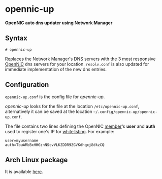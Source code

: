 # opennic-up

**OpenNIC auto dns updater using Network Manager**

## Syntax

`# opennic-up`

Replaces the Network Manager's DNS servers with the 3 most responsive [OpenNIC][0] dns servers for your location. `resolv.conf` is also updated for immediate implementation of the new dns entries.

## Configuration

`opennic-up.conf` is the config file for *opennic-up*. 

*opennic-up* looks for the file at the location `/etc/opennic-up.conf`, alternatively it can be saved at the location `~/.config/opennic-up/opennic-up.conf`.

The file contains two lines defining the OpenNIC [member][3]'s **user** and **auth** used to register one's IP for [whitelisting][4]. For example:
```
user=myusername
auth=TbuARbBxHHGznNScvVLKZDDR9ZGVKdhqxj8dkzCQ
```

## Arch Linux package

It is available [here][1].

[0]: https://www.opennicproject.org/
[1]: https://aur.archlinux.org/packages/opennic-up
[3]: https://www.opennicproject.org/members/
[4]: https://wiki.opennic.org/api/whitelist